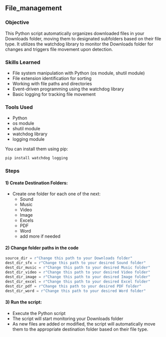 ## File_management

### Objective
This Python script automatically organizes downloaded files in your Downloads folder, moving them to designated subfolders based on their file type. It utilizes the watchdog library to monitor the Downloads folder for changes and triggers file movement upon detection.

### Skills Learned
* File system manipulation with Python (os module, shutil module)
* File extension identification for sorting
* Working with file paths and directories
* Event-driven programming using the watchdog library
* Basic logging for tracking file movement

### Tools Used
* Python
* os module
* shutil module
* watchdog library
* logging module

You can install them using pip:

```bash
pip install watchdog logging
```
### Steps

#### 1) Create Destination Folders:
   - Create one folder for each one of the next:
     - Sound
     - Music
     - Video
     - Image
     - Excels
     - PDF
     - Word
     - add more if needed

#### 2) Change folder paths in the code
  ```python
  source_dir = r"Change this path to your Downloads folder"
  dest_dir_sfx = r"Change this path to your desired Sound folder"
  dest_dir_music = r"Change this path to your desired Music folder"
  dest_dir_video = r"Change this path to your desired Video folder"
  dest_dir_image = r"Change this path to your desired Image folder"
  dest_dir_excel = r"Change this path to your desired Excel folder"
  dest_dir_pdf = r"Change this path to your desired PDF folder"
  dest_dir_word = r"Change this path to your desired Word folder"
  ```

#### 3) Run the script:
   - Execute the Python script
   - The script will start monitoring your Downloads folder
   - As new files are added or modified, the script will automatically move them to the appropriate   destination folder based on their file type.
   
